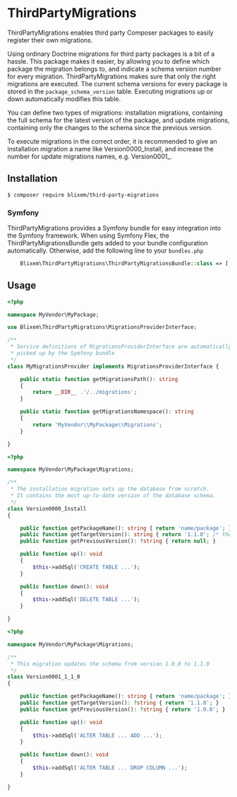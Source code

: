 # ThirdPartyMigrations

ThirdPartyMigrations enables third party Composer packages to easily register
their own migrations.

Using ordinary Doctrine migrations for third party packages is a bit of a
hassle. This package makes it easier, by allowing you to define which package
the migration belongs to, and indicate a schema version number for every
migration. ThirdPartyMigrations makes sure that only the right migrations are
executed. The current schema versions for every package is stored in the
`package_schema_version` table. Executing migrations up or down automatically
modifies this table.

You can define two types of migrations: installation migrations, containing the
full schema for the latest version of the package, and update migrations,
containing only the changes to the schema since the previous version.

To execute migrations in the correct order, it is recommended to give an
installation migration a name like Version0000_Install, and increase the number
for update migrations names, e.g. Version0001_<package version>.

## Installation

```
$ composer require blixem/third-party-migrations
```

### Symfony
ThirdPartyMigrations provides a Symfony bundle for easy integration into the
Symfony framework. When using Symfony Flex, the ThirdPartyMigrationsBundle gets
added to your bundle configuration automatically. Otherwise, add the following
line to your `bundles.php`

```php
    Blixem\ThirdPartyMigrations\ThirdPartyMigrationsBundle::class => ['all' => true],
```

## Usage

```php
<?php

namespace MyVendor\MyPackage;

use Blixem\ThirdPartyMigrations\MigrationsProviderInterface;

/**
 * Service definitions of MigrationsProviderInterface are automatically
 * picked up by the Symfony bundle
 */
class MyMigrationsProvider implements MigrationsProviderInterface {

    public static function getMigrationsPath(): string
    {
        return __DIR__ .'/../migrations';
    }

    public static function getMigrationsNamespace(): string
    {
        return 'MyVendor\\MyPackage\\Migrations';
    }

}
```

```php
<?php

namespace MyVendor\MyPackage\Migrations;

/**
 * The installation migration sets up the database from scratch.
 * It contains the most up-to-date version of the database schema.
 */
class Version0000_Install
{

    public function getPackageName(): string { return 'name/package'; }
    public function getTargetVersion(): string { return '1.1.0'; /* the latest version */ }
    public function getPreviousVersion(): ?string { return null; }

    public function up(): void
    {
        $this->addSql('CREATE TABLE ...');
    }

    public function down(): void
    {
        $this->addSql('DELETE TABLE ...');
    }

}
```

```php
<?php

namespace MyVendor\MyPackage\Migrations;

/**
 * This migration updates the schema from version 1.0.0 to 1.1.0
 */
class Version0001_1_1_0
{

    public function getPackageName(): string { return 'name/package'; }
    public function getTargetVersion(): ?string { return '1.1.0'; }
    public function getPreviousVersion(): ?string { return '1.0.0'; }

    public function up(): void
    {
        $this->addSql('ALTER TABLE ... ADD ...');
    }

    public function down(): void
    {
        $this->addSql('ALTER TABLE ... DROP COLUMN ...');
    }

}
```
